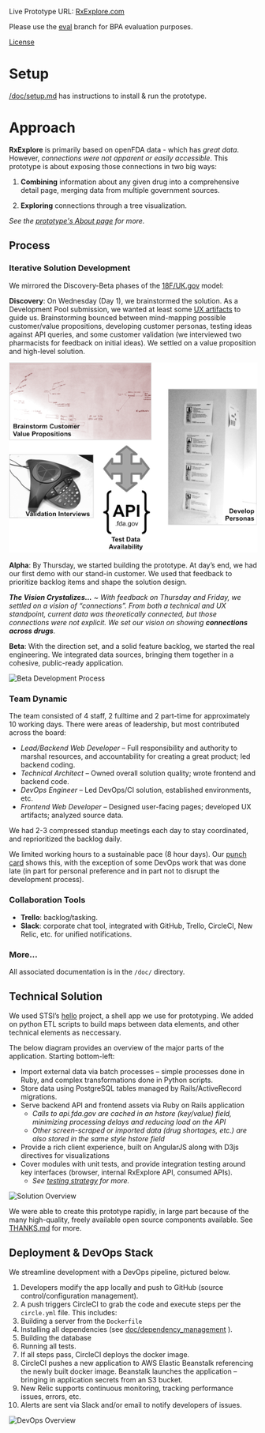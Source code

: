 

Live Prototype URL: [RxExplore.com](http://rxexplore.com/) 

Please use the [eval](https://github.com/STSILABS/open-fda/tree/eval) branch for BPA evaluation purposes.

[License](LICENSE.md)

# Setup

[/doc/setup.md](/doc/setup.md) has instructions to install & run the prototype.

# Approach

**RxExplore** is primarily based on openFDA data - which has *great data*. However, *connections were not apparent or easily accessible*. This prototype is about exposing those connections in two big ways:

1. **Combining** information about any given drug into a comprehensive detail page, merging data from multiple government sources.

2.	**Exploring** connections through a tree visualization.

_See the [prototype's About page](http://www.rxexplore.com/#/about) for more._

## Process

### Iterative Solution Development
We mirrored the Discovery-Beta phases of the [18F/UK.gov](https://18f.gsa.gov/dashboard/stages/) model:

**Discovery**: 
On Wednesday (Day 1), we brainstormed the solution. As a Development Pool submission, we wanted at least some [UX artifacts](https://github.com/STSILABS/open-fda/tree/eval/doc/design_artifacts) to guide us. Brainstorming bounced between mind-mapping possible customer/value propositions, developing customer personas, testing ideas against API queries, and some customer validation (we interviewed two pharmacists for feedback on initial ideas).  We settled on a value proposition and high-level solution.

![Discovery Process](/doc/solution/discovery.png?raw=true) 
 
**Alpha**: 
By Thursday, we started building the prototype. At day’s end, we had our first demo with our stand-in customer. We used that feedback to prioritize backlog items and shape the solution design. 

_**The Vision Crystalizes...** ~ With feedback on Thursday and Friday, we settled on a vision of “connections”. From both a technical and UX standpoint, current data was theoretically connected, but those connections were not explicit. We set our vision on showing **connections across drugs**._

**Beta**: 
With the direction set, and a solid feature backlog, we started the real engineering. We integrated data sources, bringing them together in a cohesive, public-ready application.

![Beta Development Process](/doc/solution/development_whiteboard.png?raw=true) 

### Team Dynamic
The team consisted of 4 staff, 2 fulltime and 2 part-time for approximately 10 working days. There were areas of leadership, but most contributed across the board:
* _Lead/Backend Web Developer_ – Full responsibility and authority to marshal resources, and accountability for creating a great product; led backend coding.
* _Technical Architect_ – Owned overall solution quality; wrote frontend and backend code.
* _DevOps Engineer_ – Led DevOps/CI solution, established environments, etc.
* _Frontend Web Developer_ – Designed user-facing pages; developed UX artifacts; analyzed source data.

We had 2-3 compressed standup meetings each day to stay coordinated, and reprioritized the backlog daily. 

We limited working hours to a sustainable pace (8 hour days). Our [punch card](https://github.com/STSILABS/open-fda/graphs/punch-card) shows this, with the exception of some DevOps work that was done late (in part for personal preference and in part not to disrupt the development process).

### Collaboration Tools
* **Trello**: backlog/tasking. 
* **Slack**: corporate chat tool, integrated with GitHub, Trello, CircleCI, New Relic, etc. for unified notifications. 

### More...
All associated documentation is in the `/doc/` directory.

## Technical Solution

We used STSI’s [hello]( https://github.com/STSILABS/hello) project, a shell  app we use for prototyping. We added on python ETL scripts to build maps between data elements, and other technical elements as neccessary.

The below diagram provides an overview of the major parts of the application. Starting bottom-left:
* Import external data via batch processes – simple processes done in Ruby, and complex transformations done in Python scripts.
* Store data using PostgreSQL tables managed by Rails/ActiveRecord migrations.
* Serve backend API and frontend assets via Ruby on Rails application
    * _Calls to api.fda.gov are cached in an hstore (key/value) field, minimizing processing delays and reducing load on the API_
    * _Other screen-scraped or imported data (drug shortages, etc.) are also stored in the same style hstore field_
* Provide a rich client experience, built on AngularJS along with D3js directives for visualizations
* Cover modules with unit tests, and provide integration testing around key interfaces (browser, internal RxExplore API, consumed APIs). 
    * _See [testing strategy](/doc/testing.md) for more._

![Solution Overview](/doc/solution/application_overview.png?raw=true)

We were able to create this prototype rapidly, in large part because of the many high-quality, freely available open source components available. See [THANKS.md](THANKS.md) for more.

## Deployment & DevOps Stack
 
We streamline development with a DevOps pipeline, pictured below. 

1. Developers modify the app locally and push to GitHub (source control/configuration management). 
2. A push triggers CircleCI to grab the code and execute steps per the `circle.yml` file.  This includes:
  1. Building a server from the `Dockerfile`
  2. Installing all dependencies (see [doc/dependency_management](doc/dependency_management.md) ). 
  3. Building the database
  4. Running all tests.
3. If all steps pass, CircleCI deploys the docker image. 
4. CircleCI pushes a new application to AWS Elastic Beanstalk referencing the newly built docker image.  Beanstalk launches the application – bringing in application secrets from an S3 bucket.
5. New Relic supports continuous monitoring, tracking performance issues, errors, etc.
6. Alerts are sent via Slack and/or email to notify developers of issues.

![DevOps Overview](/doc/solution/devops.png?raw=true)
